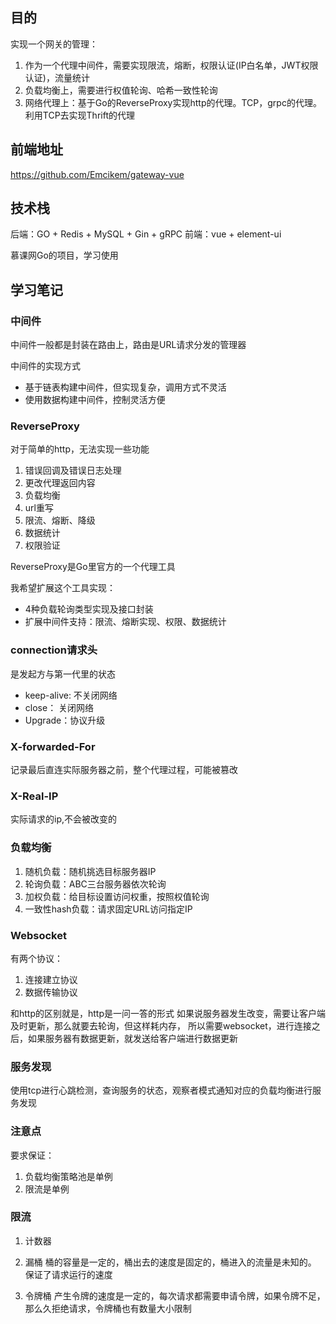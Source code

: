 ## 目的
实现一个网关的管理：
1. 作为一个代理中间件，需要实现限流，熔断，权限认证(IP白名单，JWT权限认证)，流量统计
2. 负载均衡上，需要进行权值轮询、哈希一致性轮询
3. 网络代理上：基于Go的ReverseProxy实现http的代理。TCP，grpc的代理。利用TCP去实现Thrift的代理

## 前端地址
https://github.com/Emcikem/gateway-vue


## 技术栈
后端：GO + Redis + MySQL + Gin + gRPC
前端：vue + element-ui 

慕课网Go的项目，学习使用


## 学习笔记
### 中间件
中间件一般都是封装在路由上，路由是URL请求分发的管理器

中间件的实现方式
- 基于链表构建中间件，但实现复杂，调用方式不灵活
- 使用数据构建中间件，控制灵活方便

### ReverseProxy
对于简单的http，无法实现一些功能
1. 错误回调及错误日志处理
2. 更改代理返回内容
3. 负载均衡
4. url重写
5. 限流、熔断、降级
6. 数据统计
7. 权限验证

ReverseProxy是Go里官方的一个代理工具

我希望扩展这个工具实现：
- 4种负载轮询类型实现及接口封装
- 扩展中间件支持：限流、熔断实现、权限、数据统计

### connection请求头
是发起方与第一代里的状态
- keep-alive: 不关闭网络
- close： 关闭网络
- Upgrade：协议升级

### X-forwarded-For
记录最后直连实际服务器之前，整个代理过程，可能被篡改

### X-Real-IP
实际请求的ip,不会被改变的

### 负载均衡
1. 随机负载：随机挑选目标服务器IP
2. 轮询负载：ABC三台服务器依次轮询
3. 加权负载：给目标设置访问权重，按照权值轮询
4. 一致性hash负载：请求固定URL访问指定IP

### Websocket
有两个协议：
1. 连接建立协议
2. 数据传输协议

和http的区别就是，http是一问一答的形式
如果说服务器发生改变，需要让客户端及时更新，那么就要去轮询，但这样耗内存，
所以需要websocket，进行连接之后，如果服务器有数据更新，就发送给客户端进行数据更新

### 服务发现
使用tcp进行心跳检测，查询服务的状态，观察者模式通知对应的负载均衡进行服务发现

### 注意点
要求保证：
1. 负载均衡策略池是单例
2. 限流是单例

### 限流
1. 计数器
2. 漏桶
桶的容量是一定的，桶出去的速度是固定的，桶进入的流量是未知的。
保证了请求运行的速度

3. 令牌桶
产生令牌的速度是一定的，每次请求都需要申请令牌，如果令牌不足，那么久拒绝请求，令牌桶也有数量大小限制

